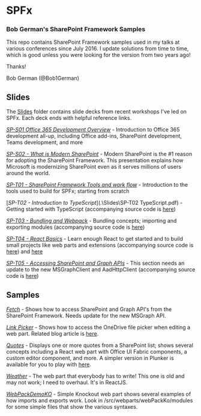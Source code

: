 # SPFx
### Bob German's SharePoint Framework Samples

This repo contains SharePoint Framework samples used in my talks at various conferences since July 2016. I update solutions from time to time, which is good unless you were looking for the version from two years ago!

Thanks!

Bob German (@Bob1German)

## Slides

The [Slides](./Slides/) folder contains slide decks from recent workshops I've led on SPFx. Each deck ends with helpful reference links.

[_SP-S01 Office 365 Development Overview_](.\Slides\SP-S01%20Office%20365%20Development%20Overview.pdf) - Introduction to Office 365 development all-up, including Office add-ins, SharePoint development, Teams development, and more

[_SP-S02 - What is Modern SharePoint_](.\Slides\SP-S02%20Modern%20SharePoint.pdf) - Modern SharePoint is the #1 reason for adopting the SharePoint Framework. This presentation explains how Microsoft is modernizing SharePoint even as it serves millions of users around the world.

[_SP-T01 - SharePoint Framework Tools and work flow_](.\SP-T00%20Prework%20-%20Dev%20Setup.pdf) - Introduction to the tools used to build for SPFx; starting from scratch

[_SP-T02 - Introduction to TypeScript_](.\Slides\SP-T02 TypeScript.pdf) - Getting started with TypeScript (accompanying source code is [here](http://bit.ly/LearnTypeScript))

[_SP-T03 - Bundling and Webpack_](.\Slides\SP-T03%20Webpack.pdf) - Bundling concepts; importing and exporting modules
(accompanying source code is [here](https://github.com/BobGerman/SPFx/tree/master/WebPackDemoKO))

[_SP-T04 - React Basics_](.\Slides\SP-T04%20React.pdf) - Learn enough React to get started and to build small projects like web parts and extensions
(accompanying source code is [here](https://bit.ly/ReactQuotes)) and [here](https://github.com/BobGerman/SPFx/tree/master/quotes)

[_SP-T05 - Accessing SharePoint and Graph APIs_](.\Slides\SP-T05%20Accessing%20SP%20and%20Graph%20APIs.pdf) - This section needs an update to the new MSGraphClient and AadHttpClient
(accompanying source code is [here](https://github.com/BobGerman/SPFx/tree/master/Fetch))

## Samples

[_Fetch_](./Fetch) - Shows how to access SharePoint and Graph API's from the SharePoint Framework. Needs update for the new MSGraph API.

[_Link Picker_](./linkPicker) - Shows how to access the OneDrive file picker when editing a web part. Related blog article is [here](https://blogs.msdn.microsoft.com/bobgerman/2017/07/16/using-the-onedrive-file-picker-in-sharepoint-framework-solutions/).

[_Quotes_](./quotes) - Displays one or more quotes from a SharePoint list; shows several concepts including a React web part with Office UI Fabric components, a custom editor component, and more. A simpler version in Plunker is available for you to play with [here](https://bit.ly/ReactQuotes).

[_Weather_](./weather) - The web part that everybody has to write! This one is old and may not work; I need to overhaul. It's in ReactJS.

[_WebPackDemoKO_](./WebPackDemoKO) - Simple Knockout web part shows several examples of how imports and exports work. Look in /src/webparts/webPackKo/modules for some simple files that show the various syntaxes.